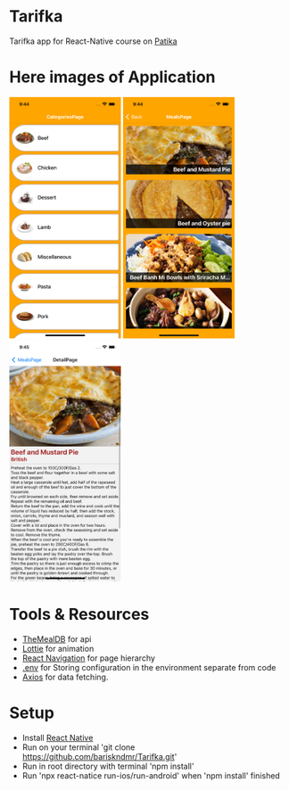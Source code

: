 # Tarifka
Tarifka app for React-Native course on [Patika](https://app.patika.dev)

# Here images of Application

<img src="./src/assets/ScreenShots/categoriespage.png" width="200px" />  <img src="./src/assets/ScreenShots/mealspage.png" width="200px" />  <img src="./src/assets/ScreenShots/detailpage.png" width="200px" />  

# Tools & Resources

- [TheMealDB](https://www.themealdb.com/api.php) for api
- [Lottie](https://github.com/lottie-react-native/lottie-react-native) for animation
- [React Navigation](https://reactnavigation.org/) for page hierarchy
- [.env](https://github.com/motdotla/dotenv) for Storing configuration in the environment separate from code
- [Axios](https://github.com/axios/axios) for data fetching.

# Setup
- Install [React Native](https://reactnative.dev/docs/getting-started)
- Run on your terminal 'git clone https://github.com/bariskndmr/Tarifka.git'
- Run in root directory with terminal 'npm install'
- Run 'npx react-natice run-ios/run-android' when 'npm install' finished
